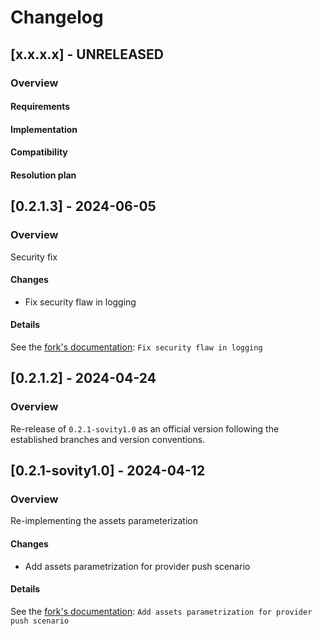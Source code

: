 # Changelog

## [x.x.x.x] - UNRELEASED

### Overview

#### Requirements

#### Implementation

#### Compatibility

#### Resolution plan

## [0.2.1.3] - 2024-06-05

### Overview

Security fix

#### Changes

- Fix security flaw in logging

#### Details

See the [fork's documentation](docs/developer/fork/0.2.1.X.md#fix-security-flaw-in-logging): `Fix security flaw in logging`

## [0.2.1.2] - 2024-04-24

### Overview

Re-release of `0.2.1-sovity1.0` as an official version following the established branches and version conventions.

## [0.2.1-sovity1.0] - 2024-04-12


### Overview

Re-implementing the assets parameterization

#### Changes

- Add assets parametrization for provider push scenario

#### Details

See the [fork's documentation](docs/developer/fork/0.2.1.X.md#Add-assets-parametrization-for-provider-push-scenario): `Add assets parametrization for provider push scenario`
